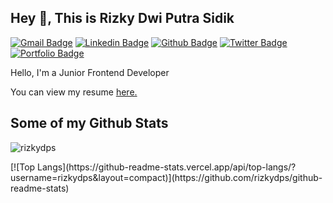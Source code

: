 
## Hey 👋, This is Rizky Dwi Putra Sidik
[![Gmail Badge](https://img.shields.io/badge/-rzkydps@gmail.com-c14438?style=flat&logo=Gmail&logoColor=white&link=mailto:rzkydps@gmail.com)](mailto:rzkydps@gmail.com) 
[![Linkedin Badge](https://img.shields.io/badge/-rizkydps-0072b1?style=flat&logo=Linkedin&logoColor=white&link=https://www.linkedin.com/in/rizkydps/)](https://www.linkedin.com/in/rizkydps/) [![Github Badge](https://img.shields.io/badge/-rizkydps-grey?style=flat&logo=github&logoColor=white&link=https://github.com/rizkydps/)](https://www.github.com/rizkydps/) [![Twitter Badge](https://img.shields.io/badge/-rizkydpsx-00acee?style=flat&logo=twitter&logoColor=white&link=https://twitter.com/rizkydpsx/)](https://www.twitter.com/rizkydpsx/) [![Portfolio Badge](https://img.shields.io/badge/portfolio-web-blue?style=flat&link=https://rizkydps.github.io//)](https://rizkydps.github.io//) <p align='left'>Hello, I'm a Junior Frontend Developer</p><p align='left'> You can view my resume <a href='https://drive.google.com/file/d/1-24TnBYaAkicQwbKB5ct06JBt9tilzV_/view?usp=sharing ' target=_blank><u>here</u>.</a></p>
## Some of my Github Stats
<p align=left> <img src=https://komarev.com/ghpvc/?username=rizkydps alt=rizkydps /> </p>
[![Top Langs](https://github-readme-stats.vercel.app/api/top-langs/?username=rizkydps&layout=compact)](https://github.com/rizkydps/github-readme-stats)


